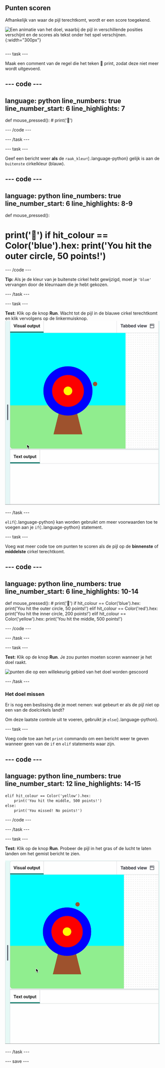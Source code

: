 ## Punten scoren

<div style="display: flex; flex-wrap: wrap">
<div style="flex-basis: 200px; flex-grow: 1; margin-right: 15px;">
Afhankelijk van waar de pijl terechtkomt, wordt er een score toegekend.
</div>
<div>

![Een animatie van het doel, waarbij de pijl in verschillende posities verschijnt en de scores als tekst onder het spel verschijnen.](images/points-scored.gif){:width="300px"}

</div>
</div>

--- task ---

Maak een comment van de regel die het teken 🎯 print, zodat deze niet meer wordt uitgevoerd.

--- code ---
---
language: python line_numbers: true line_number_start: 6
line_highlights: 7
---
def mouse_pressed(): # print('🎯')

--- /code ---

--- /task ---

--- task ---

Geef een bericht weer **als** de `raak_kleur`{:.language-python} gelijk is aan de `buitenste` cirkelkleur (blauw).

--- code ---
---
language: python line_numbers: true line_number_start: 6
line_highlights: 8-9
---
def mouse_pressed():    
# print('🎯') if hit_colour == Color('blue').hex: print('You hit the outer circle, 50 points!')

--- /code ---

**Tip:** Als je de kleur van je buitenste cirkel hebt gewijzigd, moet je `'blue'` vervangen door de kleurnaam die je hebt gekozen.

--- /task ---

--- task ---

**Test:** Klik op de knop **Run**. Wacht tot de pijl in de blauwe cirkel terechtkomt en klik vervolgens op de linkermuisknop. ![punten gescoord toen op de blauwe cirkel werd geklikt](images/blue_circle_points.gif)

--- /task ---

`elif`{:.language-python} kan worden gebruikt om meer voorwaarden toe te voegen aan je `if`{:.language-python} statement.

--- task ---

Voeg wat meer code toe om punten te scoren als de pijl op de **binnenste** of **middelste** cirkel terechtkomt.

--- code ---
---
language: python line_numbers: true line_number_start: 6
line_highlights: 10-14
---

def mouse_pressed(): # print('🎯') if hit_colour == Color('blue').hex: print('You hit the outer circle, 50 points!') elif hit_colour == Color('red').hex: print('You hit the inner circle, 200 points!') elif hit_colour == Color('yellow').hex: print('You hit the middle, 500 points!')

--- /code ---

--- /task ---

--- task ---

**Test:** Klik op de knop **Run**. Je zou punten moeten scoren wanneer je het doel raakt.

![punten die op een willekeurig gebied van het doel worden gescoord](images/yellow-points.png)

--- /task ---

### Het doel missen

Er is nog een beslissing die je moet nemen: wat gebeurt er als de pijl niet op een van de doelcirkels landt?

Om deze laatste controle uit te voeren, gebruikt je `else`{:.language-python}.

--- task ---

Voeg code toe aan het `print` commando om een bericht weer te geven wanneer geen van de `if` en `elif` statements waar zijn.

--- code ---
---
language: python line_numbers: true line_number_start: 12
line_highlights: 14-15
---

    elif hit_colour == Color('yellow').hex:
        print('You hit the middle, 500 points!')
    else:   
        print('You missed! No points!')

--- /code ---

--- /task ---

--- task ---

**Test:** Klik op de knop **Run**. Probeer de pijl in het gras of de lucht te laten landen om het gemist bericht te zien.

![geen punten weergegeven wanneer buiten het doelgebied](images/missed_no_points.gif)

--- /task ---

--- save ---
